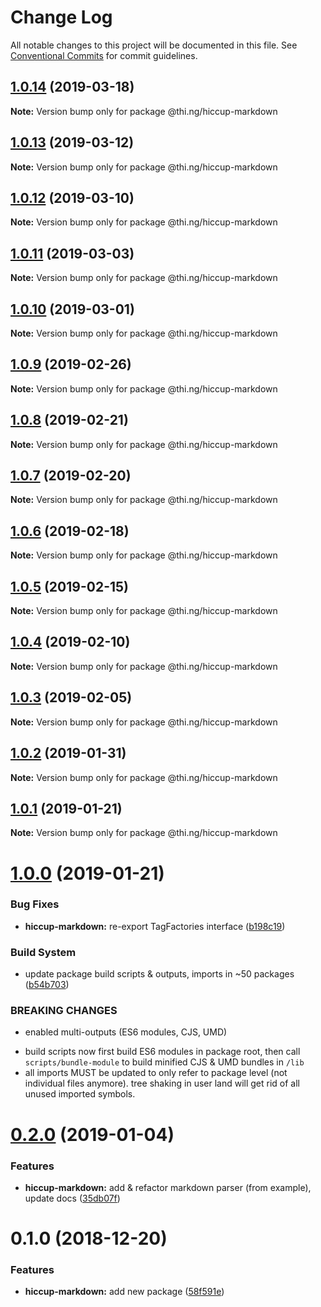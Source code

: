 # Change Log

All notable changes to this project will be documented in this file.
See [Conventional Commits](https://conventionalcommits.org) for commit guidelines.

## [1.0.14](https://github.com/thi-ng/umbrella/compare/@thi.ng/hiccup-markdown@1.0.13...@thi.ng/hiccup-markdown@1.0.14) (2019-03-18)

**Note:** Version bump only for package @thi.ng/hiccup-markdown





## [1.0.13](https://github.com/thi-ng/umbrella/compare/@thi.ng/hiccup-markdown@1.0.12...@thi.ng/hiccup-markdown@1.0.13) (2019-03-12)

**Note:** Version bump only for package @thi.ng/hiccup-markdown





## [1.0.12](https://github.com/thi-ng/umbrella/compare/@thi.ng/hiccup-markdown@1.0.11...@thi.ng/hiccup-markdown@1.0.12) (2019-03-10)

**Note:** Version bump only for package @thi.ng/hiccup-markdown





## [1.0.11](https://github.com/thi-ng/umbrella/compare/@thi.ng/hiccup-markdown@1.0.10...@thi.ng/hiccup-markdown@1.0.11) (2019-03-03)

**Note:** Version bump only for package @thi.ng/hiccup-markdown





## [1.0.10](https://github.com/thi-ng/umbrella/compare/@thi.ng/hiccup-markdown@1.0.9...@thi.ng/hiccup-markdown@1.0.10) (2019-03-01)

**Note:** Version bump only for package @thi.ng/hiccup-markdown





## [1.0.9](https://github.com/thi-ng/umbrella/compare/@thi.ng/hiccup-markdown@1.0.8...@thi.ng/hiccup-markdown@1.0.9) (2019-02-26)

**Note:** Version bump only for package @thi.ng/hiccup-markdown





## [1.0.8](https://github.com/thi-ng/umbrella/compare/@thi.ng/hiccup-markdown@1.0.7...@thi.ng/hiccup-markdown@1.0.8) (2019-02-21)

**Note:** Version bump only for package @thi.ng/hiccup-markdown





## [1.0.7](https://github.com/thi-ng/umbrella/compare/@thi.ng/hiccup-markdown@1.0.6...@thi.ng/hiccup-markdown@1.0.7) (2019-02-20)

**Note:** Version bump only for package @thi.ng/hiccup-markdown





## [1.0.6](https://github.com/thi-ng/umbrella/compare/@thi.ng/hiccup-markdown@1.0.5...@thi.ng/hiccup-markdown@1.0.6) (2019-02-18)

**Note:** Version bump only for package @thi.ng/hiccup-markdown





## [1.0.5](https://github.com/thi-ng/umbrella/compare/@thi.ng/hiccup-markdown@1.0.4...@thi.ng/hiccup-markdown@1.0.5) (2019-02-15)

**Note:** Version bump only for package @thi.ng/hiccup-markdown





## [1.0.4](https://github.com/thi-ng/umbrella/compare/@thi.ng/hiccup-markdown@1.0.3...@thi.ng/hiccup-markdown@1.0.4) (2019-02-10)

**Note:** Version bump only for package @thi.ng/hiccup-markdown





## [1.0.3](https://github.com/thi-ng/umbrella/compare/@thi.ng/hiccup-markdown@1.0.2...@thi.ng/hiccup-markdown@1.0.3) (2019-02-05)

**Note:** Version bump only for package @thi.ng/hiccup-markdown





## [1.0.2](https://github.com/thi-ng/umbrella/compare/@thi.ng/hiccup-markdown@1.0.1...@thi.ng/hiccup-markdown@1.0.2) (2019-01-31)

**Note:** Version bump only for package @thi.ng/hiccup-markdown





## [1.0.1](https://github.com/thi-ng/umbrella/compare/@thi.ng/hiccup-markdown@1.0.0...@thi.ng/hiccup-markdown@1.0.1) (2019-01-21)

**Note:** Version bump only for package @thi.ng/hiccup-markdown





# [1.0.0](https://github.com/thi-ng/umbrella/compare/@thi.ng/hiccup-markdown@0.2.0...@thi.ng/hiccup-markdown@1.0.0) (2019-01-21)


### Bug Fixes

* **hiccup-markdown:** re-export TagFactories interface ([b198c19](https://github.com/thi-ng/umbrella/commit/b198c19))


### Build System

* update package build scripts & outputs, imports in ~50 packages ([b54b703](https://github.com/thi-ng/umbrella/commit/b54b703))


### BREAKING CHANGES

* enabled multi-outputs (ES6 modules, CJS, UMD)

- build scripts now first build ES6 modules in package root, then call
  `scripts/bundle-module` to build minified CJS & UMD bundles in `/lib`
- all imports MUST be updated to only refer to package level
  (not individual files anymore). tree shaking in user land will get rid of
  all unused imported symbols.


# [0.2.0](https://github.com/thi-ng/umbrella/compare/@thi.ng/hiccup-markdown@0.1.2...@thi.ng/hiccup-markdown@0.2.0) (2019-01-04)


### Features

* **hiccup-markdown:** add & refactor markdown parser (from example), update docs ([35db07f](https://github.com/thi-ng/umbrella/commit/35db07f))


# 0.1.0 (2018-12-20)


### Features

* **hiccup-markdown:** add new package ([58f591e](https://github.com/thi-ng/umbrella/commit/58f591e))
